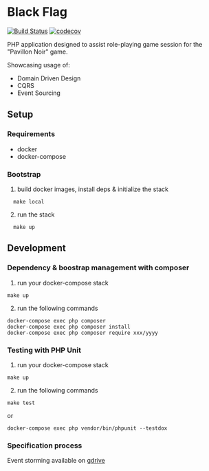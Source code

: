 # Black Flag

[![Build Status](https://travis-ci.com/ludofleury/pavillon-noir.svg?branch=master)](https://travis-ci.com/ludofleury/pavillon-noir) [![codecov](https://codecov.io/gh/ludofleury/pavillon-noir/branch/master/graph/badge.svg)](https://codecov.io/gh/ludofleury/pavillon-noir)

PHP application designed to assist role-playing game session for the "Pavillon Noir" game.

Showcasing usage of:

  - Domain Driven Design
  - CQRS
  - Event Sourcing

## Setup

### Requirements

- docker
- docker-compose

### Bootstrap

1. build docker images, install deps & initialize the stack

```
  make local
```

2. run the stack

```
  make up
```

## Development

### Dependency & boostrap management with composer

1. run your docker-compose stack

```
make up
```

2. run the following commands

```
docker-compose exec php composer 
docker-compose exec php composer install
docker-compose exec php composer require xxx/yyyy
```

### Testing with PHP Unit

1. run your docker-compose stack

```
make up
```

2. run the following commands

```
make test
```

or

```
docker-compose exec php vendor/bin/phpunit --testdox
```


### Specification process

Event storming available on [gdrive](https://docs.google.com/document/d/1Ne8oRaANIvFzSDxvzlruglWoT8TnyzkJl6xL3PJRFkA/edit)
